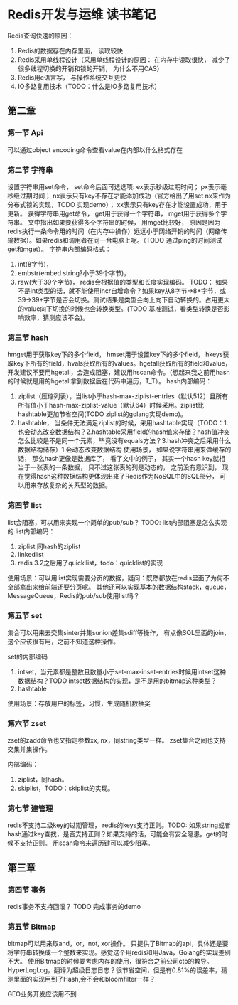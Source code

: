 # Redis开发与运维 读书笔记

Redis查询快速的原因：
1. Redis的数据存在内存里面， 读取较快
2. Redis采用单线程设计（采用单线程设计的原因： 在内存中读取很快， 减少了很多线程切换的开销和锁的开销， 为什么不用CAS）
3. Redis用c语言写， 与操作系统交互更快
4. IO多路复用技术（TODO：什么是IO多路复用技术）

## 第二章

### 第一节 Api
可以通过object encoding命令查看value在内部以什么格式存在

### 第二节 字符串
设置字符串用set命令， set命令后面可选选项: ex表示秒级过期时间； px表示毫秒级过期时间； nx表示只有key不存在才能添加成功（官方给出了用set nx来作为分布式锁的实现，TODO 实现demo）； xx表示只有key存在才能设置成功，用于更新。
获得字符串用get命令， get用于获得一个字符串， mget用于获得多个字符串。 文中指出如果要获得多个字符串的时候， 用mget比较好， 原因是因为redis执行一条命令用的时间（在内存中操作）远远小于网络开销的时间（网络传输数据）。如果redis和调用者在同一台电脑上呢。（TODO 通过ping的时间测试get和mget）。
字符串内部编码格式： 
1. int(8字节)， 
2. embstr(embed string?小于39个字节)， 
3. raw(大于39个字节)， redis会根据值的类型和长度实现编码。
TODO： 如果不是int类型的话，就不能使用incr自增命令？如果key从8字节->8+字节，或39->39+字节是否会切换。测试结果是类型会向上向下自动转换的。占用更大的value向下切换的时候也会转换类型。(TODO 基准测试，看类型转换是否影响效率，猜测应该不会)。

### 第三节 hash
hmget用于获取key下的多个field， hmset用于设置key下的多个field， hkeys获取key下所有的field，hvals获取所有的values。hgetall获取所有的field和value，开发建议不要用hgetall，会造成阻塞，建议用hscan命令。（想起来我之前用hash的时候就是用的hgetall拿到数据后在代码中遍历，T_T）。
hash内部编码：
1. ziplist（压缩列表），当list小于hash-max-ziplist-entries（默认512）且所有所有值小于hash-max-ziplist-value（默认64）时候采用。ziplist比hashtable更加节省空间(TODO ziplist的golang实现demo)。
2. hashtable， 当条件无法满足ziplist的时候，采用hashtable实现（TODO：1.也会动态改变数据结构？2.hashtable采用field的hash值来存储？hash值冲突怎么比较是不是同一个元素，毕竟没有equals方法？3.hash冲突之后采用什么数据结构储存）1.会动态改变数据结构
使用场景， 如果说字符串用来做缓存的话， 那么hash更像是数据库了， 看了文中的例子， 其实一个hash key就相当于一张表的一条数据， 只不过这张表的列是动态的， 之前没有意识到， 现在觉得hash这种数据结构更体现出来了Redis作为NoSQL中的SQL部分， 可以用来存放复杂的关系型的数据。

### 第四节 list
list会阻塞，可以用来实现一个简单的pub/sub？ TODO: list内部阻塞是怎么实现的
list内部编码：
1. ziplist 同hash的ziplist
2. linkedlist
3. redis 3.2之后用了quickllist，todo：quicklist的实现

使用场景：可以用list实现需要分页的数据，疑问：既然都放在redis里面了为何不全部拿出来给前端还要分页呢。 其他还可以实现基本的数据结构stack，queue，MessageQueue，Redis的pub/sub使用list吗？

### 第五节 set
集合可以用来去交集sinter并集sunion差集sdiff等操作， 有点像SQL里面的join，这个应该很有用，之前不知道这种操作。

set的内部编码
1. intset，当元素都是整数且数量小于set-max-inset-entries时候用intset这种数据结构？TODO intset数据结构的实现，是不是用的bitmap这种类型？
2. hashtable

使用场景：存放用户的标签，习惯，生成随机数抽奖

### 第六节 zset
zset的zadd命令也又指定参数xx, nx，同string类型一样。
zset集合之间也支持交集并集操作。

内部编码：
1. ziplist，同hash。
2. skiplist，TODO：skiplist的实现。

### 第七节 建管理
redis不支持二级key的过期管理， redis的keys支持正则。TODO: 如果string或者hash通过key查找，是否支持正则？如果支持的话，可能会有安全隐患。get的时候不支持正则。
用scan命令来遍历键可以减少阻塞。



## 第三章 
### 第四节 事务
redis事务不支持回滚？ TODO 完成事务的demo

### 第五节 Bitmap
bitmap可以用来取and，or，not, xor操作。
只提供了Bitmap的api，具体还是要将字符串转换成一个整数来实现。感觉这个用redis和用Java，Golang的实现差别不大。
使用Bitmap的时候要考虑内存的使用，很符合之前公司cto的教导。
HyperLogLog，翻译为超级日志日志？很节省空间，但是有0.81%的误差率，猜测里面的实现用到了Hash,会不会和bloomfilter一样？

GEO业务开发应该用不到

